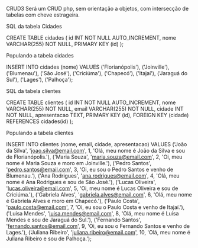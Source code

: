 CRUD3 Será um CRUD php, sem orientação a objetos, com intersecção de tabelas com cheve estrageira.

SQL da tabela Cidades

CREATE TABLE cidades (
  id INT NOT NULL AUTO_INCREMENT,
  nome VARCHAR(255) NOT NULL,
  PRIMARY KEY (id)
);

Populando a tabela cidades

INSERT INTO cidades (nome) VALUES
  ('Florianópolis'),
  ('Joinville'),
  ('Blumenau'),
  ('São José'),
  ('Criciúma'),
  ('Chapecó'),
  ('Itajaí'),
  ('Jaraguá do Sul'),
  ('Lages'),
  ('Palhoça');

SQL da tabela clientes

CREATE TABLE clientes (
  id INT NOT NULL AUTO_INCREMENT,
  nome VARCHAR(255) NOT NULL,
  email VARCHAR(255) NOT NULL,
  cidade INT NOT NULL,
  apresentacao TEXT,
  PRIMARY KEY (id),
  FOREIGN KEY (cidade) REFERENCES cidades(id)
);

Populando a tabela clientes

INSERT INTO clientes (nome, email, cidade, apresentacao) VALUES
  ('João da Silva', 'joao.silva@email.com', 1, 'Olá, meu nome é João da Silva e sou de Florianópolis.'),
  ('Maria Souza', 'maria.souza@email.com', 2, 'Oi, meu nome é Maria Souza e moro em Joinville.'),
  ('Pedro Santos', 'pedro.santos@email.com', 3, 'Oi, eu sou o Pedro Santos e venho de Blumenau.'),
  ('Ana Rodrigues', 'ana.rodrigues@email.com', 4, 'Olá, meu nome é Ana Rodrigues e sou de São José.'),
  ('Lucas Oliveira', 'lucas.oliveira@email.com', 5, 'Oi, meu nome é Lucas Oliveira e sou de Criciúma.'),
  ('Gabriela Alves', 'gabriela.alves@email.com', 6, 'Olá, meu nome é Gabriela Alves e moro em Chapecó.'),
  ('Paulo Costa', 'paulo.costa@email.com', 7, 'Oi, eu sou o Paulo Costa e venho de Itajaí.'),
  ('Luisa Mendes', 'luisa.mendes@email.com', 8, 'Olá, meu nome é Luisa Mendes e sou de Jaraguá do Sul.'),
  ('Fernando Santos', 'fernando.santos@email.com', 9, 'Oi, eu sou o Fernando Santos e venho de Lages.'),
  ('Juliana Ribeiro', 'juliana.ribeiro@email.com', 10, 'Olá, meu nome é Juliana Ribeiro e sou de Palhoça.');

